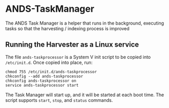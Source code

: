 ANDS-TaskManager
==============

The ANDS Task Manager is a helper that runs in the background, executing tasks so that the harvesting / indexing process is improved

Running the Harvester as a Linux service
----------------------------------------

The file `ands-taskprocessor` is a System V init script to be copied into
`/etc/init.d`. Once copied into place, run:

```
chmod 755 /etc/init.d/ands-taskprocessor
chkconfig --add ands-taskprocessor
chkconfig ands-taskprocessor on
service ands-taskprocessor start
```

The Task Manager will start up, and it will be started at each boot time.
The script supports `start`, `stop`, and `status` commands.